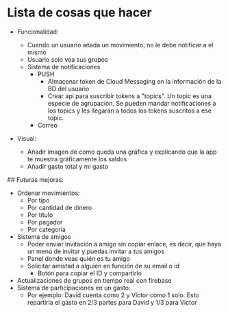 # Lista de cosas que hacer

- Funcionalidad:

  - Cuando un usuario añada un movimiento, no le debe notificar a el mismo
  - Usuario solo vea sus grupos
  - Sistema de notificaciones
    - PUSH
      - Almacenar token de Cloud Messaging en la información de la BD del usuario
      - Crear api para suscribir tokens a "topics". Un topic es una especie de agrupación. Se pueden mandar notificaciones a los topics y les llegarán a todos los tokens suscritos a ese topic.
    - Correo

- Visual:
  - Añadir imagen de como queda una gráfica y explicando que la app te muestra gráficamente los saldos
  - Añadir gasto total y mi gasto

## Futuras mejoras:

- Ordenar movimientos:
  - Por tipo
  - Por cantidad de dinero
  - Por título
  - Por pagador
  - Por categoría
- Sistema de amigos
  - Poder enviar invitación a amigo sin copiar enlace, es decir, que haya un menú de invitar y puedas invitar a tus amigos
  - Panel donde veas quién es tu amigo
  - Solicitar amistad a alguien en función de su email o id
    - Botón para copiar el ID y compartirlo
- Actualizaciones de grupos en tiempo real con firebase
- Sistema de participaciones en un gasto:
  - Por ejemplo: David cuenta como 2 y Victor como 1 solo. Esto repartiria el gasto en 2/3 partes para David y 1/3 para Victor
